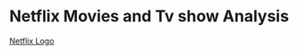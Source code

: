 # Netflix Movies and Tv show Analysis
[Netflix Logo](https://raw.githubusercontent.com/najirh/netflix_sql_project/refs/heads/main/logo.png)
